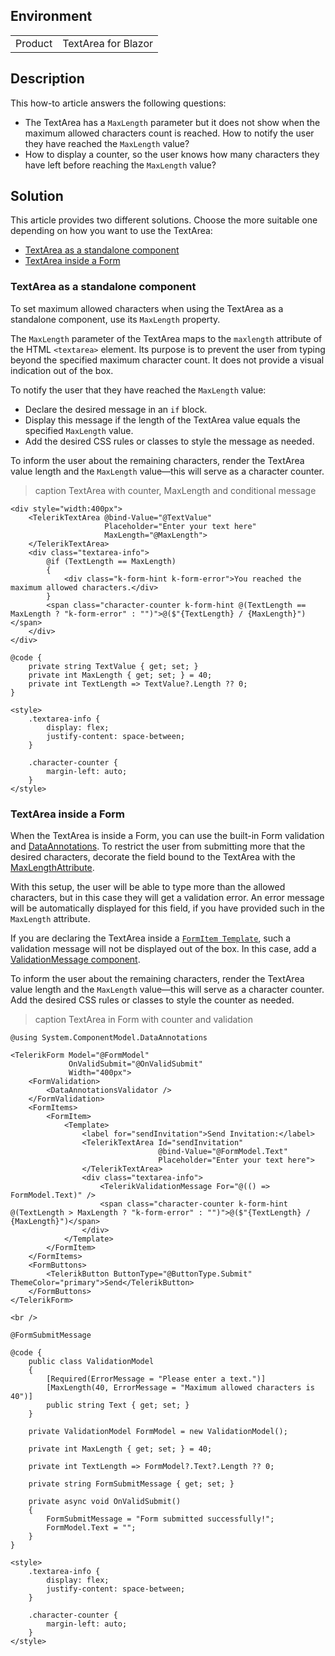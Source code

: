 
## Environment
<table>
<tbody>
<tr>
<td>Product</td>
<td>TextArea for Blazor</td>
</tr>
</tbody>
</table>

## Description

This how-to article answers the following questions:

* The TextArea has a `MaxLength` parameter but it does not show when the maximum allowed characters count is reached. How to notify the user they have reached the `MaxLength` value?
* How to display a counter, so the user knows how many characters they have left before reaching the `MaxLength` value?

## Solution

This article provides two different solutions. Choose the more suitable one depending on how you want to use the TextArea:
* [TextArea as a standalone component](#textarea-as-a-standalone-component)
* [TextArea inside a Form](#textarea-inside-a-form)

### TextArea as a standalone component

To set maximum allowed characters when using the TextArea as a standalone component, use its `MaxLength` property.

The `MaxLength` parameter of the TextArea maps to the `maxlength` attribute of the HTML `<textarea>` element. Its purpose is to prevent the user from typing beyond the specified maximum character count. It does not provide a visual indication out of the box.

To notify the user that they have reached the `MaxLength` value:

* Declare the desired message in an `if` block.
* Display this message if the length of the TextArea value equals the specified `MaxLength` value.
* Add the desired CSS rules or classes to style the message as needed.

To inform the user about the remaining characters, render the TextArea value length and the `MaxLength` value—this will serve as a character counter.

>caption TextArea with counter, MaxLength and conditional message

````RAZOR
<div style="width:400px">
    <TelerikTextArea @bind-Value="@TextValue"
                     Placeholder="Enter your text here"
                     MaxLength="@MaxLength">
    </TelerikTextArea>
    <div class="textarea-info">
        @if (TextLength == MaxLength)
        {
            <div class="k-form-hint k-form-error">You reached the maximum allowed characters.</div>
        }
        <span class="character-counter k-form-hint @(TextLength == MaxLength ? "k-form-error" : "")">@($"{TextLength} / {MaxLength}")</span>
    </div>
</div>

@code {
    private string TextValue { get; set; }
    private int MaxLength { get; set; } = 40;
    private int TextLength => TextValue?.Length ?? 0;
}

<style>
    .textarea-info {
        display: flex;
        justify-content: space-between;
    }

    .character-counter {
        margin-left: auto;
    }
</style>
````

### TextArea inside a Form

When the TextArea is inside a Form, you can use the built-in Form validation and [DataAnnotations](https://learn.microsoft.com/en-us/dotnet/api/system.componentmodel.dataannotations?view=net-7.0). To restrict the user from submitting more that the desired characters, decorate the field bound to the TextArea with the [MaxLengthAttribute](https://learn.microsoft.com/en-us/dotnet/api/system.componentmodel.dataannotations.maxlengthattribute?view=net-7.0).

With this setup, the user will be able to type more than the allowed characters, but in this case they will get a validation error. An error message will be automatically displayed for this field, if you have provided such in the `MaxLength` attribute.

If you are declaring the TextArea inside a [`FormItem Template`](slug:form-formitems-template), such a validation message will not be displayed out of the box. In this case, add a [ValidationMessage component](slug:validation-tools-message).

To inform the user about the remaining characters, render the TextArea value length and the `MaxLength` value—this will serve as a character counter. Add the desired CSS rules or classes to style the counter as needed.

>caption TextArea in Form with counter and validation

````RAZOR
@using System.ComponentModel.DataAnnotations

<TelerikForm Model="@FormModel"
             OnValidSubmit="@OnValidSubmit"
             Width="400px">
    <FormValidation>
        <DataAnnotationsValidator />
    </FormValidation>
    <FormItems>
        <FormItem>
            <Template>
                <label for="sendInvitation">Send Invitation:</label>
                <TelerikTextArea Id="sendInvitation"
                                 @bind-Value="@FormModel.Text"
                                 Placeholder="Enter your text here">
                </TelerikTextArea>
                <div class="textarea-info">
                    <TelerikValidationMessage For="@(() => FormModel.Text)" />  
                    <span class="character-counter k-form-hint @(TextLength > MaxLength ? "k-form-error" : "")">@($"{TextLength} / {MaxLength}")</span>
                </div>
            </Template>
        </FormItem>
    </FormItems>
    <FormButtons>
        <TelerikButton ButtonType="@ButtonType.Submit" ThemeColor="primary">Send</TelerikButton>
    </FormButtons>
</TelerikForm>

<br />

@FormSubmitMessage

@code {
    public class ValidationModel
    {
        [Required(ErrorMessage = "Please enter a text.")]
        [MaxLength(40, ErrorMessage = "Maximum allowed characters is 40")]
        public string Text { get; set; }
    }

    private ValidationModel FormModel = new ValidationModel();

    private int MaxLength { get; set; } = 40;

    private int TextLength => FormModel?.Text?.Length ?? 0;

    private string FormSubmitMessage { get; set; }

    private async void OnValidSubmit()
    {
        FormSubmitMessage = "Form submitted successfully!";
        FormModel.Text = "";
    }
}

<style>
    .textarea-info {
        display: flex;
        justify-content: space-between;
    }

    .character-counter {
        margin-left: auto;
    }
</style>
````
